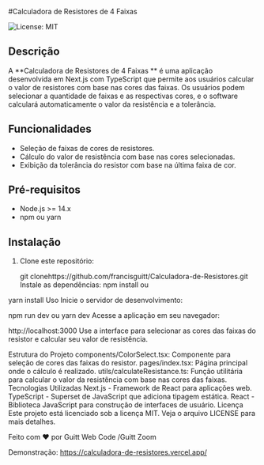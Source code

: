 #Calculadora de Resistores de 4 Faixas

![License: MIT](https://img.shields.io/badge/License-MIT-yellow.svg)

## Descrição

A **Calculadora de Resistores de 4 Faixas ** é uma aplicação desenvolvida em Next.js com TypeScript que permite aos usuários calcular o valor de resistores com base nas cores das faixas. Os usuários podem selecionar a quantidade de faixas e as respectivas cores, e o software calculará automaticamente o valor da resistência e a tolerância.

## Funcionalidades

- Seleção de faixas de cores de resistores.
- Cálculo do valor de resistência com base nas cores selecionadas.
- Exibição da tolerância do resistor com base na última faixa de cor.

## Pré-requisitos

- Node.js >= 14.x
- npm ou yarn

## Instalação

1. Clone este repositório:

   git clonehttps://github.com/francisguitt/Calculadora-de-Resistores.git
Instale as dependências:
npm install
ou

yarn install
Uso
Inicie o servidor de desenvolvimento:

npm run dev
ou
yarn dev
Acesse a aplicação em seu navegador:

http://localhost:3000
Use a interface para selecionar as cores das faixas do resistor e calcular seu valor de resistência.

Estrutura do Projeto
components/ColorSelect.tsx: Componente para seleção de cores das faixas do resistor.
pages/index.tsx: Página principal onde o cálculo é realizado.
utils/calculateResistance.ts: Função utilitária para calcular o valor da resistência com base nas cores das faixas.
Tecnologias Utilizadas
Next.js - Framework de React para aplicações web.
TypeScript - Superset de JavaScript que adiciona tipagem estática.
React - Biblioteca JavaScript para construção de interfaces de usuário.
Licença
Este projeto está licenciado sob a licença MIT. Veja o arquivo LICENSE para mais detalhes.

Feito com ❤️ por Guitt Web Code /Guitt Zoom


Demonstração: https://calculadora-de-resistores.vercel.app/
